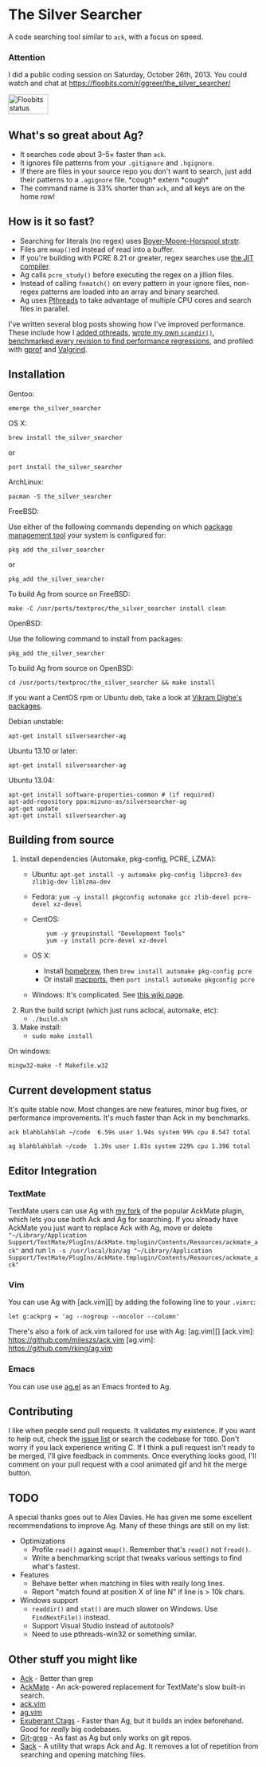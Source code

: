 # The Silver Searcher #

A code searching tool similar to `ack`, with a focus on speed.

### Attention
I did a public coding session on Saturday, October 26th, 2013. You could watch and chat at https://floobits.com/r/ggreer/the_silver_searcher/

<a href="https://floobits.com/r/ggreer/the_silver_searcher/redirect">
  <img alt="Floobits status" width="80" height="40" src="https://floobits.com/r/ggreer/the_silver_searcher.png" />
</a>


## What's so great about Ag? ##

* It searches code about 3–5× faster than `ack`.
* It ignores file patterns from your `.gitignore` and `.hgignore`.
* If there are files in your source repo you don't want to search, just add their patterns to a `.agignore` file. \*cough\* extern \*cough\*
* The command name is 33% shorter than `ack`, and all keys are on the home row!


## How is it so fast? ##

* Searching for literals (no regex) uses [Boyer-Moore-Horspool strstr](http://en.wikipedia.org/wiki/Boyer%E2%80%93Moore%E2%80%93Horspool_algorithm).
* Files are `mmap()`ed instead of read into a buffer.
* If you're building with PCRE 8.21 or greater, regex searches use [the JIT compiler](http://sljit.sourceforge.net/pcre.html).
* Ag calls `pcre_study()` before executing the regex on a jillion files.
* Instead of calling `fnmatch()` on every pattern in your ignore files, non-regex patterns are loaded into an array and binary searched.
* Ag uses [Pthreads](http://en.wikipedia.org/wiki/POSIX_Threads) to take advantage of multiple CPU cores and search files in parallel.

I've written several blog posts showing how I've improved performance. These include how I [added pthreads](http://geoff.greer.fm/2012/09/07/the-silver-searcher-adding-pthreads/), [wrote my own `scandir()`](http://geoff.greer.fm/2012/09/03/profiling-ag-writing-my-own-scandir/), [benchmarked every revision to find performance regressions](http://geoff.greer.fm/2012/08/25/the-silver-searcher-benchmarking-revisions/), and profiled with [gprof](http://geoff.greer.fm/2012/02/08/profiling-with-gprof/) and [Valgrind](http://geoff.greer.fm/2012/01/23/making-programs-faster-profiling/).


## Installation ##

Gentoo:

    emerge the_silver_searcher

OS X:

    brew install the_silver_searcher

or

    port install the_silver_searcher

ArchLinux:

    pacman -S the_silver_searcher

FreeBSD:

Use either of the following commands depending on which [package management tool](http://www.freebsd.org/doc/en_US.ISO8859-1/books/handbook/ports.html) your system is configured for:

    pkg add the_silver_searcher

or

    pkg_add the_silver_searcher

To build Ag from source on FreeBSD:

    make -C /usr/ports/textproc/the_silver_searcher install clean

OpenBSD:

Use the following command to install from packages:

    pkg_add the_silver_searcher

To build Ag from source on OpenBSD:

    cd /usr/ports/textproc/the_silver_searcher && make install

If you want a CentOS rpm or Ubuntu deb, take a look at [Vikram Dighe's packages](http://swiftsignal.com/packages/).

Debian unstable:

    apt-get install silversearcher-ag

Ubuntu 13.10 or later:

    apt-get install silversearcher-ag

Ubuntu 13.04:

    apt-get install software-properties-common # (if required)
    apt-add-repository ppa:mizuno-as/silversearcher-ag
    apt-get update
    apt-get install silversearcher-ag

## Building from source ##

1. Install dependencies (Automake, pkg-config, PCRE, LZMA):
    * Ubuntu: `apt-get install -y automake pkg-config libpcre3-dev zlib1g-dev liblzma-dev`
    * Fedora: `yum -y install pkgconfig automake gcc zlib-devel pcre-devel xz-devel`
    * CentOS:

              yum -y groupinstall "Development Tools"
              yum -y install pcre-devel xz-devel
    * OS X:
        - Install [homebrew](http://mxcl.github.com/homebrew/), then `brew install automake pkg-config pcre`
        - Or install [macports](http://macports.org), then `port install automake pkgconfig pcre`
    * Windows: It's complicated. See [this wiki page](https://github.com/ggreer/the_silver_searcher/wiki/Windows).
2. Run the build script (which just runs aclocal, automake, etc):
    * `./build.sh`
3. Make install:
    * `sudo make install`

On windows:

    mingw32-make -f Makefile.w32


## Current development status ##

It's quite stable now. Most changes are new features, minor bug fixes, or performance improvements. It's much faster than Ack in my benchmarks.

    ack blahblahblah ~/code  6.59s user 1.94s system 99% cpu 8.547 total

    ag blahblahblah ~/code  1.39s user 1.81s system 229% cpu 1.396 total


## Editor Integration ##

### TextMate ###

TextMate users can use Ag with [my fork](https://github.com/ggreer/AckMate) of the popular AckMate plugin, which lets you use both Ack and Ag for searching. If you already have AckMate you just want to replace Ack with Ag, move or delete `"~/Library/Application Support/TextMate/PlugIns/AckMate.tmplugin/Contents/Resources/ackmate_ack"` and run `ln -s /usr/local/bin/ag "~/Library/Application Support/TextMate/PlugIns/AckMate.tmplugin/Contents/Resources/ackmate_ack"`

### Vim ###

You can use Ag with [ack.vim][] by adding the following line to your `.vimrc`:

    let g:ackprg = 'ag --nogroup --nocolor --column'

There's also a fork of ack.vim tailored for use with Ag: [ag.vim][]
[ack.vim]: https://github.com/mileszs/ack.vim
[ag.vim]: https://github.com/rking/ag.vim

### Emacs ###

You can use use [ag.el][] as an Emacs fronted to Ag.

[ag.el]: https://github.com/Wilfred/ag.el

## Contributing ##

I like when people send pull requests. It validates my existence. If you want to help out, check the [issue list](https://github.com/ggreer/the_silver_searcher/issues?sort=updated&state=open) or search the codebase for `TODO`. Don't worry if you lack experience writing C. If I think a pull request isn't ready to be merged, I'll give feedback in comments. Once everything looks good, I'll comment on your pull request with a cool animated gif and hit the merge button.


## TODO ##

A special thanks goes out to Alex Davies. He has given me some excellent recommendations to improve Ag. Many of these things are still on my list:

* Optimizations
  * Profile `read()` against `mmap()`. Remember that's `read()` not `fread()`.
  * Write a benchmarking script that tweaks various settings to find what's fastest.
* Features
  * Behave better when matching in files with really long lines.
  * Report "match found at position X of line N" if line is > 10k chars.
* Windows support
  * `readdir()` and `stat()` are much slower on Windows. Use `FindNextFile()` instead.
  * Support Visual Studio instead of autotools?
  * Need to use pthreads-win32 or something similar.


## Other stuff you might like ##

* [Ack](https://github.com/petdance/ack) - Better than grep
* [AckMate](https://github.com/protocool/AckMate) - An ack-powered replacement for TextMate's slow built-in search.
* [ack.vim](https://github.com/mileszs/ack.vim)
* [ag.vim]( https://github.com/rking/ag.vim)
* [Exuberant Ctags](http://ctags.sourceforge.net/) - Faster than Ag, but it builds an index beforehand. Good for *really* big codebases.
* [Git-grep](http://git-scm.com/docs/git-grep) - As fast as Ag but only works on git repos.
* [Sack](https://github.com/sampson-chen/sack) - A utility that wraps Ack and Ag. It removes a lot of repetition from searching and opening matching files.
